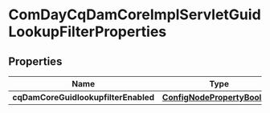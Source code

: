 
# ComDayCqDamCoreImplServletGuidLookupFilterProperties

## Properties
Name | Type | Description | Notes
------------ | ------------- | ------------- | -------------
**cqDamCoreGuidlookupfilterEnabled** | [**ConfigNodePropertyBoolean**](ConfigNodePropertyBoolean.md) |  |  [optional]



